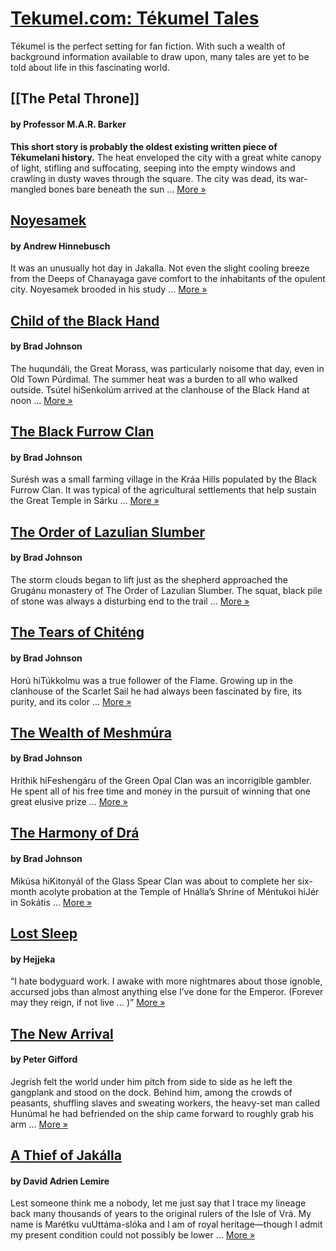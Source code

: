 # [Tekumel.com: Tékumel Tales](https://www.tekumel.com/tektales.html)

Tékumel is the perfect setting for fan fiction. With such a wealth of background information available to draw upon, many tales are yet to be told about life in this fascinating world.

## [[The Petal Throne]]

#### by Professor M.A.R. Barker

**This short story is probably the oldest existing written piece of Tékumelani history.** The heat enveloped the city with a great white canopy of light, stifling and suffocating, seeping into the empty windows and crawling in dusty waves through the square. The city was dead, its war-mangled bones bare beneath the sun ... [More »](https://www.tekumel.com/tektalesTPT.html)

## [Noyesamek](https://www.tekumel.com/tektalesN.html)

#### by Andrew Hinnebusch

It was an unusually hot day in Jakalla. Not even the slight cooling breeze from the Deeps of Chanayaga gave comfort to the inhabitants of the opulent city. Noyesamek brooded in his study ... [More »](https://www.tekumel.com/tektalesN.html)

## [Child of the Black Hand](https://www.tekumel.com/tektalesCOTBH.html)

#### by Brad Johnson

The huqundáli, the Great Morass, was particularly noisome that day, even in Old Town Púrdimal. The summer heat was a burden to all who walked outside. Tsútel hiSenkolúm arrived at the clanhouse of the Black Hand at noon ... [More »](https://www.tekumel.com/tektalesCOTBH.html)

## [The Black Furrow Clan](https://www.tekumel.com/tektalesBFC.html)

#### by Brad Johnson

Surésh was a small farming village in the Kráa Hills populated by the Black Furrow Clan. It was typical of the agricultural settlements that help sustain the Great Temple in Sárku ... [More »](https://www.tekumel.com/tektalesBFC.html)

## [The Order of Lazulian Slumber](https://www.tekumel.com/tektalesOOLS.html)

#### by Brad Johnson

The storm clouds began to lift just as the shepherd approached the Grugánu monastery of The Order of Lazulian Slumber. The squat, black pile of stone was always a disturbing end to the trail ... [More »](https://www.tekumel.com/tektalesOOLS.html)

## [The Tears of Chiténg](https://www.tekumel.com/tektalesTOC.html)

#### by Brad Johnson

Horú hiTúkkolmu was a true follower of the Flame. Growing up in the clanhouse of the Scarlet Sail he had always been fascinated by fire, its purity, and its color ... [More »](https://www.tekumel.com/tektalesTOC.html)

## [The Wealth of Meshmúra](https://www.tekumel.com/tektalesWOM.html)

#### by Brad Johnson

Hríthik hiFeshengáru of the Green Opal Clan was an incorrigible gambler. He spent all of his free time and money in the pursuit of winning that one great elusive prize ... [More »](https://www.tekumel.com/tektalesWOM.html)

## [The Harmony of Drá](https://www.tekumel.com/tektalesHOD.html)

#### by Brad Johnson

Mikúsa hiKitonyál of the Glass Spear Clan was about to complete her six-month acolyte probation at the Temple of Hnálla’s Shrine of Méntukoi hiJér in Sokátis ... [More »](https://www.tekumel.com/tektalesHOD.html)

## [Lost Sleep](https://www.tekumel.com/tektalesLS.html)

#### by Hejjeka

“I hate bodyguard work. I awake with more nightmares about those ignoble, accursed jobs than almost anything else I’ve done for the Emperor. (Forever may they reign, if not live ... )” [More »](https://www.tekumel.com/tektalesLS.html)

## [The New Arrival](https://www.tekumel.com/tektalesTNA.html)

#### by Peter Gifford

Jegrísh felt the world under him pitch from side to side as he left the gangplank and stood on the dock. Behind him, among the crowds of peasants, shuffling slaves and sweating workers, the heavy-set man called Hunúmal he had befriended on the ship came forward to roughly grab his arm ... [More »](https://www.tekumel.com/tektalesTNA.html)

## [A Thief of Jakálla](https://www.tekumel.com/tektalesATOJ.html)

#### by David Adrien Lemire

Lest someone think me a nobody, let me just say that I trace my lineage back many thousands of years to the original rulers of the Isle of Vrá. My name is Marétku vuUttáma-slóka and I am of royal heritage—though I admit my present condition could not possibly be lower ... [More »](https://www.tekumel.com/tektalesATOJ.html)